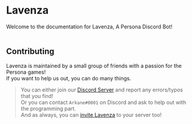 # Lavenza
Welcome to the documentation for Lavenza, A Persona Discord Bot! <br>
<br>
## Contributing
Lavenza is maintained by a small group of friends with a passion for the Persona games! <br>
If you want to help us out, you can do many things. <br>
> You can either join our [Discord Server](https://discord.io/lavenza) and report any errors/typos that you find! <br>
> Or you can contact `Arkane#0001` on Discord and ask to help out with the programming part. <br>
And as always, you can [invite Lavenza](https://discordapp.com/api/oauth2/authorize?client_id=639988194229878810&permissions=8&scope=bot) to your server too! <br>
<br>
